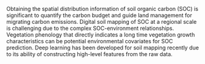 Obtaining the spatial distribution information of soil organic carbon (SOC) is significant to quantify the carbon budget and guide land management for migrating carbon emissions. Digital soil mapping of SOC at a regional scale is challenging due to the complex SOC-environment relationships. Vegetation phenology that directly indicates a long time vegetation growth characteristics can be potential environmental covariates for SOC prediction. Deep learning has been developed for soil mapping recently due to its ability of constructing high-level features from the raw data. 
